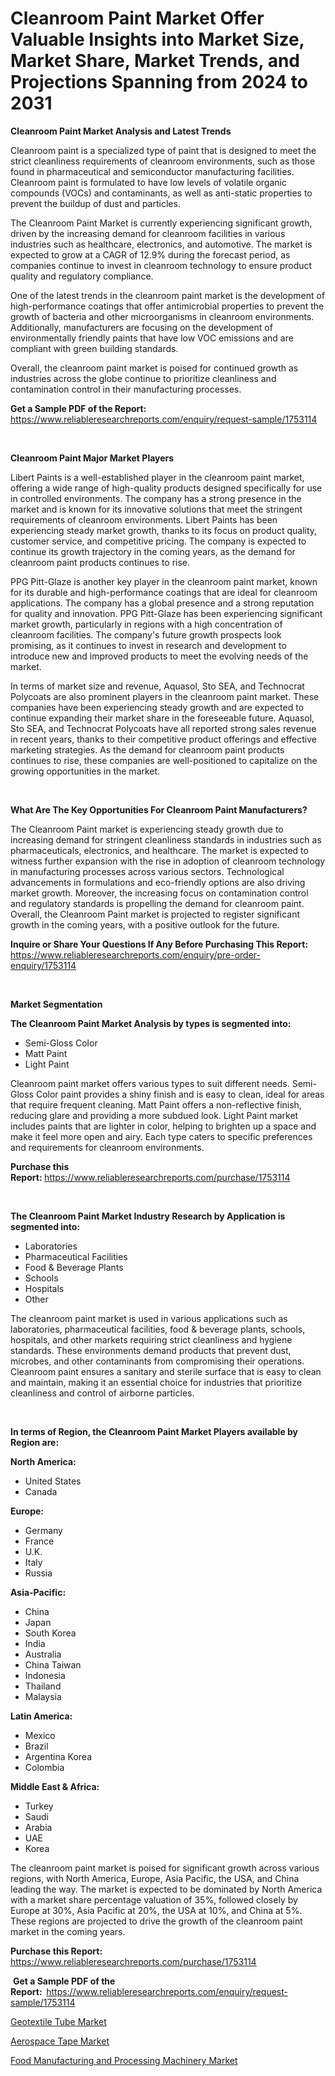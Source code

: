 <p><h1>Cleanroom Paint Market Offer Valuable Insights into Market Size, Market Share, Market Trends, and Projections Spanning from 2024 to 2031</h1></p><p><strong>Cleanroom Paint Market Analysis and Latest Trends</strong></p>
<p><p>Cleanroom paint is a specialized type of paint that is designed to meet the strict cleanliness requirements of cleanroom environments, such as those found in pharmaceutical and semiconductor manufacturing facilities. Cleanroom paint is formulated to have low levels of volatile organic compounds (VOCs) and contaminants, as well as anti-static properties to prevent the buildup of dust and particles.</p><p>The Cleanroom Paint Market is currently experiencing significant growth, driven by the increasing demand for cleanroom facilities in various industries such as healthcare, electronics, and automotive. The market is expected to grow at a CAGR of 12.9% during the forecast period, as companies continue to invest in cleanroom technology to ensure product quality and regulatory compliance.</p><p>One of the latest trends in the cleanroom paint market is the development of high-performance coatings that offer antimicrobial properties to prevent the growth of bacteria and other microorganisms in cleanroom environments. Additionally, manufacturers are focusing on the development of environmentally friendly paints that have low VOC emissions and are compliant with green building standards.</p><p>Overall, the cleanroom paint market is poised for continued growth as industries across the globe continue to prioritize cleanliness and contamination control in their manufacturing processes.</p></p>
<p><strong>Get a Sample PDF of the Report:&nbsp;</strong> <a href="https://www.reliableresearchreports.com/enquiry/request-sample/1753114">https://www.reliableresearchreports.com/enquiry/request-sample/1753114</a></p>
<p>&nbsp;</p>
<p><strong>Cleanroom Paint Major Market Players</strong></p>
<p><p>Libert Paints is a well-established player in the cleanroom paint market, offering a wide range of high-quality products designed specifically for use in controlled environments. The company has a strong presence in the market and is known for its innovative solutions that meet the stringent requirements of cleanroom environments. Libert Paints has been experiencing steady market growth, thanks to its focus on product quality, customer service, and competitive pricing. The company is expected to continue its growth trajectory in the coming years, as the demand for cleanroom paint products continues to rise.</p><p>PPG Pitt-Glaze is another key player in the cleanroom paint market, known for its durable and high-performance coatings that are ideal for cleanroom applications. The company has a global presence and a strong reputation for quality and innovation. PPG Pitt-Glaze has been experiencing significant market growth, particularly in regions with a high concentration of cleanroom facilities. The company's future growth prospects look promising, as it continues to invest in research and development to introduce new and improved products to meet the evolving needs of the market.</p><p>In terms of market size and revenue, Aquasol, Sto SEA, and Technocrat Polycoats are also prominent players in the cleanroom paint market. These companies have been experiencing steady growth and are expected to continue expanding their market share in the foreseeable future. Aquasol, Sto SEA, and Technocrat Polycoats have all reported strong sales revenue in recent years, thanks to their competitive product offerings and effective marketing strategies. As the demand for cleanroom paint products continues to rise, these companies are well-positioned to capitalize on the growing opportunities in the market.</p></p>
<p>&nbsp;</p>
<p><strong>What Are The Key Opportunities For Cleanroom Paint Manufacturers?</strong></p>
<p><p>The Cleanroom Paint market is experiencing steady growth due to increasing demand for stringent cleanliness standards in industries such as pharmaceuticals, electronics, and healthcare. The market is expected to witness further expansion with the rise in adoption of cleanroom technology in manufacturing processes across various sectors. Technological advancements in formulations and eco-friendly options are also driving market growth. Moreover, the increasing focus on contamination control and regulatory standards is propelling the demand for cleanroom paint. Overall, the Cleanroom Paint market is projected to register significant growth in the coming years, with a positive outlook for the future.</p></p>
<p><strong>Inquire or Share Your Questions If Any Before Purchasing This Report:</strong> <a href="https://www.reliableresearchreports.com/enquiry/pre-order-enquiry/1753114">https://www.reliableresearchreports.com/enquiry/pre-order-enquiry/1753114</a></p>
<p>&nbsp;</p>
<p><strong>Market Segmentation</strong></p>
<p><strong>The Cleanroom Paint Market Analysis by types is segmented into:</strong></p>
<p><ul><li>Semi-Gloss Color</li><li>Matt Paint</li><li>Light Paint</li></ul></p>
<p><p>Cleanroom paint market offers various types to suit different needs. Semi-Gloss Color paint provides a shiny finish and is easy to clean, ideal for areas that require frequent cleaning. Matt Paint offers a non-reflective finish, reducing glare and providing a more subdued look. Light Paint market includes paints that are lighter in color, helping to brighten up a space and make it feel more open and airy. Each type caters to specific preferences and requirements for cleanroom environments.</p></p>
<p><strong>Purchase this Report:&nbsp;</strong><a href="https://www.reliableresearchreports.com/purchase/1753114">https://www.reliableresearchreports.com/purchase/1753114</a></p>
<p>&nbsp;</p>
<p><strong>The Cleanroom Paint Market Industry Research by Application is segmented into:</strong></p>
<p><ul><li>Laboratories</li><li>Pharmaceutical Facilities</li><li>Food & Beverage Plants</li><li>Schools</li><li>Hospitals</li><li>Other</li></ul></p>
<p><p>The cleanroom paint market is used in various applications such as laboratories, pharmaceutical facilities, food & beverage plants, schools, hospitals, and other markets requiring strict cleanliness and hygiene standards. These environments demand products that prevent dust, microbes, and other contaminants from compromising their operations. Cleanroom paint ensures a sanitary and sterile surface that is easy to clean and maintain, making it an essential choice for industries that prioritize cleanliness and control of airborne particles.</p></p>
<p>&nbsp;</p>
<p><strong>In terms of Region, the Cleanroom Paint Market Players available by Region are:</strong></p>
<p>
    <p> <strong> North America: </strong>
        <ul>
            <li>United States</li>
            <li>Canada</li>
        </ul>
        </p> 
    <p> <strong> Europe: </strong>
        <ul>
            <li>Germany</li>
            <li>France</li>
            <li>U.K.</li>
            <li>Italy</li>
            <li>Russia</li>
        </ul>
        </p> 
    <p> <strong> Asia-Pacific: </strong>
        <ul>
            <li>China</li>
            <li>Japan</li>
            <li>South Korea</li>
            <li>India</li>
            <li>Australia</li>
            <li>China Taiwan</li>
            <li>Indonesia</li>
            <li>Thailand</li>
            <li>Malaysia</li>
        </ul>
        </p> 
    <p> <strong> Latin America: </strong>
        <ul>
            <li>Mexico</li>
            <li>Brazil</li>
            <li>Argentina Korea</li>
            <li>Colombia</li>
        </ul>
        </p> 
    <p> <strong> Middle East & Africa: </strong>
        <ul>
            <li>Turkey</li>
            <li>Saudi</li>
            <li>Arabia</li>
            <li>UAE</li>
            <li>Korea</li>
        </ul>
    </p>
    </p>
<p><p>The cleanroom paint market is poised for significant growth across various regions, with North America, Europe, Asia Pacific, the USA, and China leading the way. The market is expected to be dominated by North America with a market share percentage valuation of 35%, followed closely by Europe at 30%, Asia Pacific at 20%, the USA at 10%, and China at 5%. These regions are projected to drive the growth of the cleanroom paint market in the coming years.</p></p>
<p><strong>Purchase this Report: </strong><a href="https://www.reliableresearchreports.com/purchase/1753114">https://www.reliableresearchreports.com/purchase/1753114</a></p>
<p>&nbsp;<strong>Get a Sample PDF of the Report:&nbsp;&nbsp;</strong><a href="https://www.reliableresearchreports.com/enquiry/request-sample/1753114">https://www.reliableresearchreports.com/enquiry/request-sample/1753114</a></p>
<p><strong></strong></p>
<p><p><a href="https://github.com/josesg55/Market-Research-Report-List-1/blob/main/geotextile-tube-market.md">Geotextile Tube Market</a></p><p><a href="https://github.com/mancsybtousav/Market-Research-Report-List-1/blob/main/aerospace-tape-market.md">Aerospace Tape Market</a></p><p><a href="https://cedar-agate-3da.notion.site/Food-Manufacturing-and-Processing-Machinery-Market-A-Comprehensive-Report-of-its-Market-Share-Gro-0d928f3d878c4205a4c827709a46bc49">Food Manufacturing and Processing Machinery Market</a></p></p>